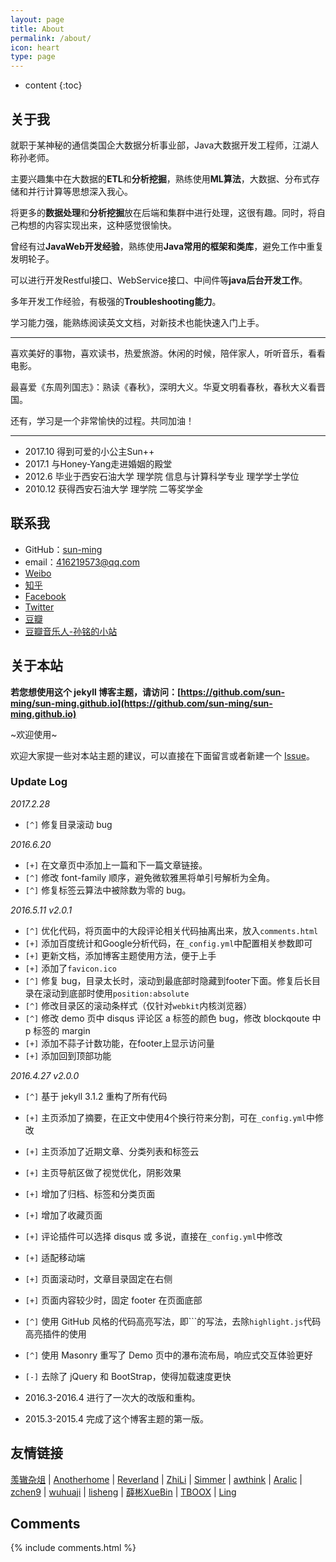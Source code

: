 ```yaml
---
layout: page
title: About
permalink: /about/
icon: heart
type: page
---
```


* content
{:toc}

## 关于我

<!-- <iframe src="https://githubbadge.appspot.com/sun-ming?s=1" style="border: 0;height: 142px;width: 200px;overflow: hidden;" frameBorder="0"></iframe> -->

就职于某神秘的通信类国企大数据分析事业部，Java大数据开发工程师，江湖人称孙老师。

主要兴趣集中在大数据的**ETL**和**分析挖掘**，熟练使用**ML算法**，大数据、分布式存储和并行计算等思想深入我心。

将更多的**数据处理**和**分析挖掘**放在后端和集群中进行处理，这很有趣。同时，将自己构想的内容实现出来，这种感觉很愉快。

曾经有过**JavaWeb开发经验**，熟练使用**Java常用的框架和类库**，避免工作中重复发明轮子。

可以进行开发Restful接口、WebService接口、中间件等**java后台开发工作**。

多年开发工作经验，有极强的**Troubleshooting能力**。

学习能力强，能熟练阅读英文文档，对新技术也能快速入门上手。

<hr/>

喜欢美好的事物，喜欢读书，热爱旅游。休闲的时候，陪伴家人，听听音乐，看看电影。

最喜爱《东周列国志》：熟读《春秋》，深明大义。华夏文明看春秋，春秋大义看晋国。

还有，学习是一个非常愉快的过程。共同加油！

<hr/>

* 2017.10 得到可爱的小公主Sun++
* 2017.1 与Honey-Yang走进婚姻的殿堂
* 2012.6 毕业于西安石油大学 理学院 信息与计算科学专业 理学学士学位
* 2010.12 获得西安石油大学 理学院 二等奖学金

## 联系我

* GitHub：[sun-ming](https://github.com/sun-ming)
* email：416219573@qq.com
* [Weibo](http://weibo.com/sun-ming)
* [知乎](https://www.zhihu.com/people/sun-ming)
* [Facebook](https://www.facebook.com/sun-ming)
* [Twitter](https://twitter.com/sun-ming)
* [豆瓣](https://www.douban.com/people/sun-ming/)
* [豆瓣音乐人-孙铭的小站](https://site.douban.com/sun-ming/)

## 关于本站

**若您想使用这个 jekyll 博客主题，请访问：[https://github.com/sun-ming/sun-ming.github.io](https://github.com/sun-ming/sun-ming.github.io)**

~欢迎使用~

欢迎大家提一些对本站主题的建议，可以直接在下面留言或者新建一个 [Issue](https://github.com/sun-ming/sun-ming.github.io/issues)。

### Update Log

*2017.2.28*

- `[^]` 修复目录滚动 bug 

*2016.6.20*

* `[+]` 在文章页中添加上一篇和下一篇文章链接。
* `[^]` 修改 font-family 顺序，避免微软雅黑将单引号解析为全角。
* `[^]` 修复标签云算法中被除数为零的 bug。

*2016.5.11 v2.0.1*

* `[^]` 优化代码，将页面中的大段评论相关代码抽离出来，放入`comments.html`
* `[+]` 添加百度统计和Google分析代码，在`_config.yml`中配置相关参数即可
* `[+]` 更新文档，添加博客主题使用方法，便于上手
* `[+]` 添加了`favicon.ico`
* `[^]` 修复 bug，目录太长时，滚动到最底部时隐藏到footer下面。修复后长目录在滚动到底部时使用`position:absolute`
* `[^]` 修改目录区的滚动条样式（仅针对`webkit`内核浏览器）
* `[^]` 修改 demo 页中 disqus 评论区 a 标签的颜色 bug，修改 blockqoute 中 p 标签的 margin
* `[+]` 添加不蒜子计数功能，在footer上显示访问量
* `[+]` 添加回到顶部功能

*2016.4.27 v2.0.0*

* `[^]` 基于 jekyll 3.1.2 重构了所有代码
* `[+]` 主页添加了摘要，在正文中使用4个换行符来分割，可在`_config.yml`中修改
* `[+]` 主页添加了近期文章、分类列表和标签云
* `[+]` 主页导航区做了视觉优化，阴影效果
* `[+]` 增加了归档、标签和分类页面
* `[+]` 增加了收藏页面
* `[+]` 评论插件可以选择 disqus 或 多说，直接在`_config.yml`中修改
* `[+]` 适配移动端
* `[+]` 页面滚动时，文章目录固定在右侧
* `[+]` 页面内容较少时，固定 footer 在页面底部
* `[^]` 使用 GitHub 风格的代码高亮写法，即\`\`\`的写法，去除`highlight.js`代码高亮插件的使用
* `[^]` 使用 Masonry 重写了 Demo 页中的瀑布流布局，响应式交互体验更好
* `[-]` 去除了 jQuery 和 BootStrap，使得加载速度更快

* 2016.3-2016.4 进行了一次大的改版和重构。
* 2015.3-2015.4 完成了这个博客主题的第一版。

## 友情链接

[羡辙杂俎](http://zhangwenli.com/blog) \| [Anotherhome](https://www.anotherhome.net) \| [Reverland](http://reverland.org/) \| [ZhiLi](http://lizhipower.github.io/) \| [Simmer](http://simmer-jun.github.io/) \| [awthink](http://awthink.net/) \| [Aralic](http://aralic.github.io/) \| [zchen9](http://www.chen9.info/) \| [wuhuaji](http://wuhuaji.me/) \| [lisheng](http://www.lishengcn.cn/) \| [薛彬XueBin](http://axuebin.com/blog/) \| [TBOOX](http://www.tboox.org/cn/) \|  [Ling](http://linglinyp.com/)

## Comments

{% include comments.html %}
